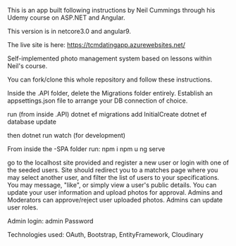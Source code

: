 This is an app built following instructions by Neil Cummings through his Udemy course on ASP.NET and Angular.

This version is in netcore3.0 and angular9.

The live site is here: https://tcmdatingapp.azurewebsites.net/

Self-implemented photo management system based on lessons within Neil's course.

You can fork/clone this whole repository and follow these instructions.

Inside the .API folder, delete the Migrations folder entirely.
Establish an appsettings.json file to arrange your DB connection of choice.

run (from inside .API)
dotnet ef migrations add InitialCreate 
dotnet ef database update

then dotnet run watch (for development)

From inside the -SPA folder run:
npm i
npm u
ng serve

go to the localhost site provided and register a new user or login with one of the seeded users.
Site should redirect you to a matches page where you may select another user, and filter the list of users to your specifications.
You may message, "like", or simply view a user's public details.
You can update your user information and upload photos for approval.
Admins and Moderators can approve/reject user uploaded photos.
Admins can update user roles.

Admin login:
admin
Password

Technologies used:
OAuth,
Bootstrap,
EntityFramework,
Cloudinary